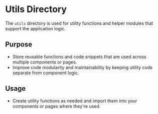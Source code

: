 # Utils Directory

The `utils` directory is used for utility functions and helper modules that support the application logic.

## Purpose
- Store reusable functions and code snippets that are used across multiple components or pages.
- Improve code modularity and maintainability by keeping utility code separate from component logic.

## Usage
- Create utility functions as needed and import them into your components or pages where they're used.

